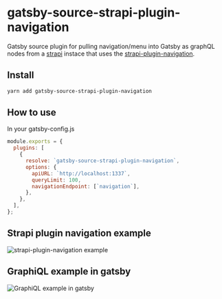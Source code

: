 # gatsby-source-strapi-plugin-navigation

Gatsby source plugin for pulling navigation/menu into Gatsby as graphQL nodes from a [strapi](https://github.com/strapi/strapi) instace that uses the [strapi-plugin-navigation](https://www.npmjs.com/package/strapi-plugin-navigation).


## Install

```bash
yarn add gatsby-source-strapi-plugin-navigation
```

## How to use
   In your gatsby-config.js
```js
module.exports = {
  plugins: [
    {
      resolve: `gatsby-source-strapi-plugin-navigation`,
      options: {
        apiURL: `http://localhost:1337`,
        queryLimit: 100,
        navigationEndpoint: [`navigation`],
      },
    },
  ],
};
```

## Strapi plugin navigation example
![strapi-plugin-navigation example](https://raw.githubusercontent.com/EAdeveloper/gatsby-source-strapi-plugin-navigation/main/images/strapi-plugin-navigation.png)


## GraphiQL example in gatsby
![GraphiQL example in gatsby](https://raw.githubusercontent.com/EAdeveloper/gatsby-source-strapi-plugin-navigation/main/images/strapi-navigation.png)